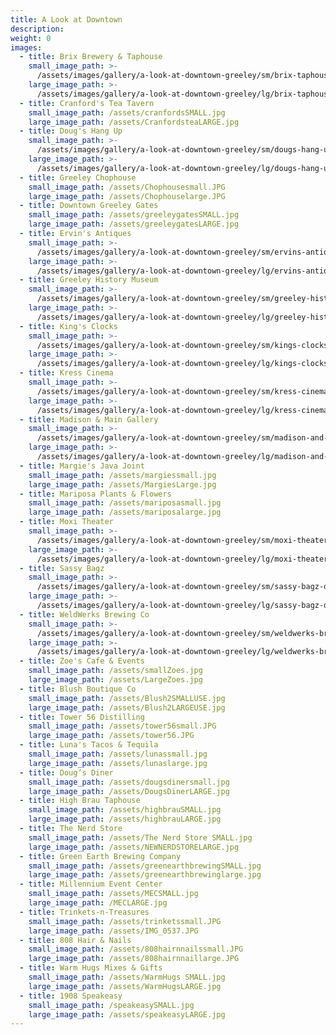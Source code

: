 ```yaml
---
title: A Look at Downtown
description:
weight: 0
images:
  - title: Brix Brewery & Taphouse
    small_image_path: >-
      /assets/images/gallery/a-look-at-downtown-greeley/sm/brix-taphouse-downtown-greeley.jpg
    large_image_path: >-
      /assets/images/gallery/a-look-at-downtown-greeley/lg/brix-taphouse-downtown-greeley.jpg
  - title: Cranford's Tea Tavern
    small_image_path: /assets/cranfordsSMALL.jpg
    large_image_path: /assets/CranfordsteaLARGE.jpg
  - title: Doug's Hang Up
    small_image_path: >-
      /assets/images/gallery/a-look-at-downtown-greeley/sm/dougs-hang-up-downtown-greeley.jpg
    large_image_path: >-
      /assets/images/gallery/a-look-at-downtown-greeley/lg/dougs-hang-up-downtown-greeley.jpg
  - title: Greeley Chophouse
    small_image_path: /assets/Chophousesmall.JPG
    large_image_path: /assets/Chophouselarge.JPG
  - title: Downtown Greeley Gates
    small_image_path: /assets/greeleygatesSMALL.jpg
    large_image_path: /assets/greeleygatesLARGE.jpg
  - title: Ervin's Antiques
    small_image_path: >-
      /assets/images/gallery/a-look-at-downtown-greeley/sm/ervins-antiques-downtown-greeley.jpg
    large_image_path: >-
      /assets/images/gallery/a-look-at-downtown-greeley/lg/ervins-antiques-downtown-greeley.jpg
  - title: Greeley History Museum
    small_image_path: >-
      /assets/images/gallery/a-look-at-downtown-greeley/sm/greeley-history-museum-downtown-greeley.jpg
    large_image_path: >-
      /assets/images/gallery/a-look-at-downtown-greeley/lg/greeley-history-museum-downtown-greeley.jpg
  - title: King's Clocks
    small_image_path: >-
      /assets/images/gallery/a-look-at-downtown-greeley/sm/kings-clocks-downtown-greeley.jpg
    large_image_path: >-
      /assets/images/gallery/a-look-at-downtown-greeley/lg/kings-clocks-downtown-greeley.jpg
  - title: Kress Cinema
    small_image_path: >-
      /assets/images/gallery/a-look-at-downtown-greeley/sm/kress-cinema-downtown-greeley.jpg
    large_image_path: >-
      /assets/images/gallery/a-look-at-downtown-greeley/lg/kress-cinema-downtown-greeley.jpg
  - title: Madison & Main Gallery
    small_image_path: >-
      /assets/images/gallery/a-look-at-downtown-greeley/sm/madison-and-main-downtown-greeley.jpg
    large_image_path: >-
      /assets/images/gallery/a-look-at-downtown-greeley/lg/madison-and-main-downtown-greeley.jpg
  - title: Margie's Java Joint
    small_image_path: /assets/margiessmall.jpg
    large_image_path: /assets/MargiesLarge.jpg
  - title: Mariposa Plants & Flowers
    small_image_path: /assets/mariposasmall.jpg
    large_image_path: /assets/mariposalarge.jpg
  - title: Moxi Theater
    small_image_path: >-
      /assets/images/gallery/a-look-at-downtown-greeley/sm/moxi-theater-downtown-greeley.jpg
    large_image_path: >-
      /assets/images/gallery/a-look-at-downtown-greeley/lg/moxi-theater-downtown-greeley.jpg
  - title: Sassy Bagz
    small_image_path: >-
      /assets/images/gallery/a-look-at-downtown-greeley/sm/sassy-bagz-downtown-greeley.jpg
    large_image_path: >-
      /assets/images/gallery/a-look-at-downtown-greeley/lg/sassy-bagz-downtown-greeley.jpg
  - title: WeldWerks Brewing Co
    small_image_path: >-
      /assets/images/gallery/a-look-at-downtown-greeley/sm/weldwerks-brewing-downtown-greeley.jpg
    large_image_path: >-
      /assets/images/gallery/a-look-at-downtown-greeley/lg/weldwerks-brewing-downtown-greeley.jpg
  - title: Zoe's Cafe & Events
    small_image_path: /assets/smallZoes.jpg
    large_image_path: /assets/LargeZoes.jpg
  - title: Blush Boutique Co
    small_image_path: /assets/Blush2SMALLUSE.jpg
    large_image_path: /assets/Blush2LARGEUSE.jpg
  - title: Tower 56 Distilling
    small_image_path: /assets/tower56small.JPG
    large_image_path: /assets/tower56.JPG
  - title: Luna's Tacos & Tequila
    small_image_path: /assets/lunassmall.jpg
    large_image_path: /assets/lunaslarge.jpg
  - title: Doug’s Diner
    small_image_path: /assets/dougsdinersmall.jpg
    large_image_path: /assets/DougsDinerLARGE.jpg
  - title: High Brau Taphouse
    small_image_path: /assets/highbrauSMALL.jpg
    large_image_path: /assets/highbrauLARGE.jpg
  - title: The Nerd Store
    small_image_path: /assets/The Nerd Store SMALL.jpg
    large_image_path: /assets/NEWNERDSTORELARGE.jpg
  - title: Green Earth Brewing Company
    small_image_path: /assets/greenearthbrewingSMALL.jpg
    large_image_path: /assets/greenearthbrewinglarge.jpg
  - title: Millennium Event Center
    small_image_path: /assets/MECSMALL.jpg
    large_image_path: /MECLARGE.jpg
  - title: Trinkets-n-Treasures
    small_image_path: /assets/trinketssmall.JPG
    large_image_path: /assets/IMG_0537.JPG
  - title: 808 Hair & Nails
    small_image_path: /assets/808hairnnailssmall.JPG
    large_image_path: /assets/808hairnnaillarge.JPG
  - title: Warm Hugs Mixes & Gifts
    small_image_path: /assets/WarmHugs SMALL.jpg
    large_image_path: /assets/WarmHugsLARGE.jpg
  - title: 1908 Speakeasy
    small_image_path: /speakeasySMALL.jpg
    large_image_path: /assets/speakeasyLARGE.jpg
---
```


